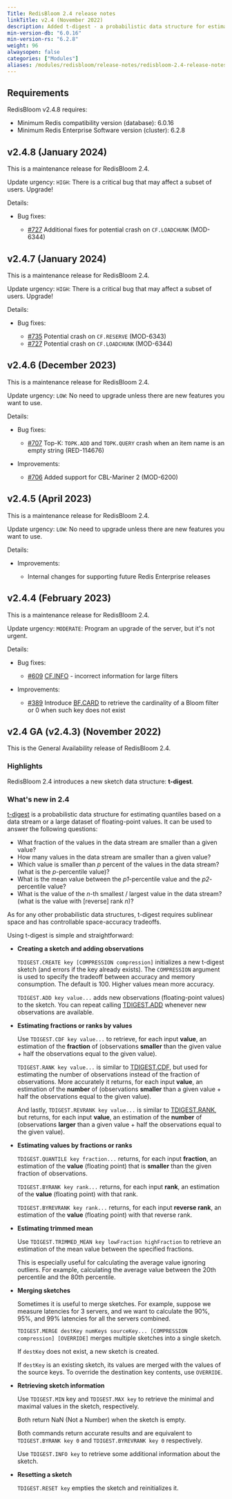 ```yaml
---
Title: RedisBloom 2.4 release notes
linkTitle: v2.4 (November 2022)
description: Added t-digest - a probabilistic data structure for estimating quantiles based on a data stream or a large dataset of floating-point values.
min-version-db: "6.0.16"
min-version-rs: "6.2.8"
weight: 96
alwaysopen: false
categories: ["Modules"]
aliases: /modules/redisbloom/release-notes/redisbloom-2.4-release-notes/
---
```

## Requirements

RedisBloom v2.4.8 requires:

- Minimum Redis compatibility version (database): 6.0.16
- Minimum Redis Enterprise Software version (cluster): 6.2.8

## v2.4.8 (January 2024)

This is a maintenance release for RedisBloom 2.4.

Update urgency: `HIGH`: There is a critical bug that may affect a subset of users. Upgrade!

Details:

- Bug fixes:

  - [#727](https://github.com/RedisBloom/RedisBloom/pull/727) Additional fixes for potential crash on `CF.LOADCHUNK` (MOD-6344)

## v2.4.7 (January 2024)

This is a maintenance release for RedisBloom 2.4.

Update urgency: `HIGH`: There is a critical bug that may affect a subset of users. Upgrade!

Details:

- Bug fixes:

  - [#735](https://github.com/RedisBloom/RedisBloom/pull/735) Potential crash on `CF.RESERVE` (MOD-6343)
  - [#727](https://github.com/RedisBloom/RedisBloom/pull/727) Potential crash on `CF.LOADCHUNK` (MOD-6344)

## v2.4.6 (December 2023)

This is a maintenance release for RedisBloom 2.4.

Update urgency: `LOW`: No need to upgrade unless there are new features you want to use.

Details:

- Bug fixes:

  - [#707](https://github.com/RedisBloom/RedisBloom/pull/707) Top-K: `TOPK.ADD` and `TOPK.QUERY` crash when an item name is an empty string (RED-114676)

- Improvements:

  - [#706](https://github.com/RedisBloom/RedisBloom/pull/706) Added support for CBL-Mariner 2 (MOD-6200)

## v2.4.5 (April 2023)

This is a maintenance release for RedisBloom 2.4.

Update urgency: `LOW`: No need to upgrade unless there are new features you want to use.

Details:

- Improvements:

  - Internal changes for supporting future Redis Enterprise releases

## v2.4.4 (February 2023)

This is a maintenance release for RedisBloom 2.4.

Update urgency: `MODERATE`: Program an upgrade of the server, but it's not urgent.

Details:

- Bug fixes:

  - [#609](https://github.com/RedisBloom/RedisBloom/issues/609) [CF.INFO](https://redis.io/commands/cf.info/) - incorrect information for large filters

- Improvements:

  - [#389](https://github.com/RedisBloom/RedisBloom/issues/389) Introduce [BF.CARD](https://redis.io/commands/bf.card/) to retrieve the cardinality of a Bloom filter or 0 when such key does not exist

## v2.4 GA (v2.4.3) (November 2022)

This is the General Availability release of RedisBloom 2.4.

### Highlights

RedisBloom 2.4 introduces a new sketch data structure: **t-digest**.

### What's new in 2.4

[t-digest](https://www.sciencedirect.com/science/article/pii/S2665963820300403) is a probabilistic data structure for estimating quantiles based on a data stream or a large dataset of floating-point values. It can be used to answer the following questions:

- What fraction of the values in the data stream are smaller than a given value?
- How many values in the data stream are smaller than a given value?
- Which value is smaller than _p_ percent of the values in the data stream? (what is the _p_-percentile value)?
- What is the mean value between the _p1_-percentile value and the _p2_-percentile value?
- What is the value of the _n_-th smallest / largest value in the data stream? (what is the value with [reverse] rank _n_)?

As for any other probabilistic data structures, t-digest requires sublinear space and has controllable space-accuracy tradeoffs.

Using t-digest is simple and straightforward:

* **Creating a sketch and adding observations**

  `TDIGEST.CREATE key [COMPRESSION compression]` initializes a new t-digest sketch (and errors if the key already exists). The `COMPRESSION` argument is used to specify the tradeoff between accuracy and memory consumption. The default is 100. Higher values mean more accuracy.

  `TDIGEST.ADD key value...` adds new observations (floating-point values) to the sketch. You can repeat calling [TDIGEST.ADD](https://redis.io/commands/tdigest.add/) whenever new observations are available.

* **Estimating fractions or ranks by values**

  Use `TDIGEST.CDF key value...` to retrieve, for each input **value**, an estimation of the **fraction** of (observations **smaller** than the given value + half the observations equal to the given value).

  `TDIGEST.RANK key value...` is similar to [TDIGEST.CDF](https://redis.io/commands/tdigest.cdf/), but used for estimating the number of observations instead of the fraction of observations. More accurately it returns, for each input **value**, an estimation of the **number** of (observations **smaller** than a given value + half the observations equal to the given value).

  And lastly, `TDIGEST.REVRANK key value...` is similar to [TDIGEST.RANK](https://redis.io/commands/tdigest.rank/), but returns, for each input **value**, an estimation of the **number** of (observations **larger** than a given value + half the observations equal to the given value).

* **Estimating values by fractions or ranks**

  `TDIGEST.QUANTILE key fraction...` returns, for each input **fraction**, an estimation of the **value** (floating point) that is **smaller** than the given fraction of observations.

  `TDIGEST.BYRANK key rank...` returns, for each input **rank**, an estimation of the **value** (floating point) with that rank.

  `TDIGEST.BYREVRANK key rank...` returns, for each input **reverse rank**, an estimation of the **value** (floating point) with that reverse rank.

* **Estimating trimmed mean**

  Use `TDIGEST.TRIMMED_MEAN key lowFraction highFraction` to retrieve an estimation of the mean value between the specified fractions.

  This is especially useful for calculating the average value ignoring outliers. For example, calculating the average value between the 20th percentile and the 80th percentile.

* **Merging sketches**

  Sometimes it is useful to merge sketches. For example, suppose we measure latencies for 3 servers, and we want to calculate the 90%, 95%, and 99% latencies for all the servers combined.

  `TDIGEST.MERGE destKey numKeys sourceKey... [COMPRESSION compression] [OVERRIDE]` merges multiple sketches into a single sketch.

  If `destKey` does not exist, a new sketch is created.

  If `destKey` is an existing sketch, its values are merged with the values of the source keys. To override the destination key contents, use `OVERRIDE`.

* **Retrieving sketch information**

  Use `TDIGEST.MIN` key and `TDIGEST.MAX key` to retrieve the minimal and maximal values in the sketch, respectively.

  Both return NaN (Not a Number) when the sketch is empty.

  Both commands return accurate results and are equivalent to `TDIGEST.BYRANK key 0` and `TDIGEST.BYREVRANK key 0` respectively.

  Use `TDIGEST.INFO key` to retrieve some additional information about the sketch.

* **Resetting a sketch**

  `TDIGEST.RESET key` empties the sketch and reinitializes it.
